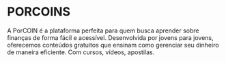 # PORCOINS
A PorCOIN é a plataforma perfeita para quem busca aprender sobre finanças de forma fácil e acessível. Desenvolvida por jovens para jovens, oferecemos conteúdos gratuitos que ensinam como gerenciar seu dinheiro de maneira eficiente. Com cursos, vídeos, apostilas.
